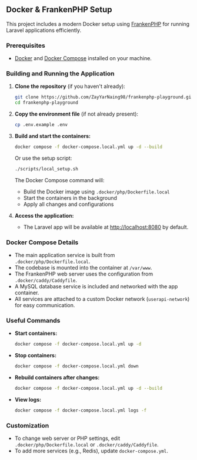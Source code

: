 ## Docker & FrankenPHP Setup

This project includes a modern Docker setup using [FrankenPHP](https://frankenphp.dev/) for running Laravel applications efficiently.

### Prerequisites

- [Docker](https://www.docker.com/) and [Docker Compose](https://docs.docker.com/compose/) installed on your machine.

### Building and Running the Application

1. **Clone the repository** (if you haven't already):

    ```bash
    git clone https://github.com/ZayYarNaing98/frankenphp-playground.git
    cd frankenphp-playground
    ```

2. **Copy the environment file** (if not already present):

    ```bash
    cp .env.example .env
    ```

3. **Build and start the containers:**

    ```bash
    docker compose -f docker-compose.local.yml up -d --build
    ```

    Or use the setup script:
    ```bash
    ./scripts/local_setup.sh
    ```

    The Docker Compose command will:
    - Build the Docker image using `.docker/php/Dockerfile.local`
    - Start the containers in the background
    - Apply all changes and configurations

4. **Access the application:**
    - The Laravel app will be available at [http://localhost:8080](http://localhost:8080) by default.

### Docker Compose Details

- The main application service is built from `.docker/php/Dockerfile.local`.
- The codebase is mounted into the container at `/var/www`.
- The FrankenPHP web server uses the configuration from `.docker/caddy/Caddyfile`.
- A MySQL database service is included and networked with the app container.
- All services are attached to a custom Docker network (`userapi-network`) for easy communication.

### Useful Commands

- **Start containers:**
    ```bash
    docker compose -f docker-compose.local.yml up -d
    ```
- **Stop containers:**
    ```bash
    docker compose -f docker-compose.local.yml down
    ```
- **Rebuild containers after changes:**
    ```bash
    docker compose -f docker-compose.local.yml up -d --build
    ```
- **View logs:**
    ```bash
    docker compose -f docker-compose.local.yml logs -f
    ```

### Customization

- To change web server or PHP settings, edit `.docker/php/Dockerfile.local` or `.docker/caddy/Caddyfile`.
- To add more services (e.g., Redis), update `docker-compose.yml`.

